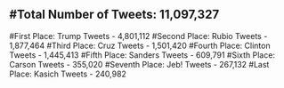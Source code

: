 #Total Number of Tweets: 11,097,327 
---
#First Place: Trump Tweets - 4,801,112
#Second Place: Rubio Tweets - 1,877,464
#Third Place: Cruz Tweets - 1,501,420
#Fourth Place: Clinton Tweets - 1,445,413
#Fifth Place: Sanders Tweets - 609,791
#Sixth Place: Carson Tweets - 355,020
#Seventh Place: Jeb! Tweets - 267,132
#Last Place: Kasich Tweets - 240,982
